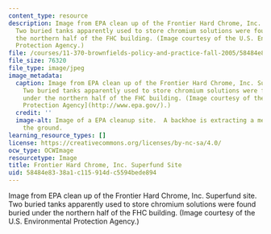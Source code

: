 ```yaml
---
content_type: resource
description: Image from EPA clean up of the Frontier Hard Chrome, Inc. Superfund site.
  Two buried tanks apparently used to store chromium solutions were found buried under
  the northern half of the FHC building. (Image courtesy of the U.S. Environmental
  Protection Agency.)
file: /courses/11-370-brownfields-policy-and-practice-fall-2005/58484e8338a1c115914dc5594bede894_11-370f05.jpg
file_size: 76320
file_type: image/jpeg
image_metadata:
  caption: Image from EPA clean up of the Frontier Hard Chrome, Inc. Superfund site.
    Two buried tanks apparently used to store chromium solutions were found buried
    under the northern half of the FHC building. (Image courtesy of the [U.S. Environmental
    Protection Agency](http://www.epa.gov/).)
  credit: ''
  image-alt: Image of a EPA cleanup site.  A backhoe is extracting a metal tank from
    the ground.
learning_resource_types: []
license: https://creativecommons.org/licenses/by-nc-sa/4.0/
ocw_type: OCWImage
resourcetype: Image
title: Frontier Hard Chrome, Inc. Superfund Site
uid: 58484e83-38a1-c115-914d-c5594bede894
---
```

Image from EPA clean up of the Frontier Hard Chrome, Inc. Superfund site. Two buried tanks apparently used to store chromium solutions were found buried under the northern half of the FHC building. (Image courtesy of the U.S. Environmental Protection Agency.)